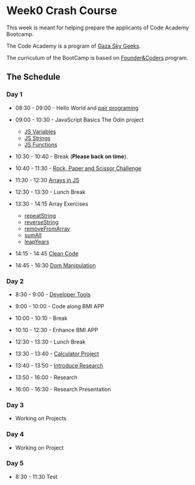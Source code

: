 # Week0 Crash Course

This week is meant for helping prepare the applicants of Code Academy Bootcamp.

The Code Academy is a program of [Gaza Sky Geeks](www.gazaskygeeks.com).

The curriculum of the BootCamp is based on
[Founder&Coders](wwww.foundersandcoders.com) program.

## The Schedule

### Day 1

* 08:30 - 09:00 - Hello World and
  [pair programing](https://github.com/foundersandcoders/master-reference/blob/master/coursebook/week-1/pair-programming.md)

* 09:00 - 10:30 - JavaScript Basics The Odin project
  - [JS Variables](https://github.com/TheOdinProject/javascript_curriculum/blob/master/JS101/fundamentals/fundamentals-1.md)
  - [JS Strings](https://github.com/TheOdinProject/javascript_curriculum/blob/master/JS101/fundamentals/fundamentals-2.md)
  - [JS Functions](https://github.com/TheOdinProject/javascript_curriculum/blob/master/JS101/fundamentals/fundamentals-3.md)

* 10:30 - 10:40 - Break (**Please back on time**).

* 10:40 - 11:30 - [Rock, Paper and Scissor Challenge](./rock-paper-scissor.md)

- 11:30 - 12:30 [Arrays in JS](https://github.com/TheOdinProject/javascript_curriculum/blob/master/JS101/fundamentals/fundamentals-4.md)

- 12:30 - 13:30 - Lunch Break


- 13:30 - 14:15 Array Exercises
  - [repeatString](https://github.com/TheOdinProject/javascript-exercises/tree/master/repeatString)
  - [reverseString](https://github.com/TheOdinProject/javascript-exercises/tree/master/reverseString)
  - [removeFromArray](https://github.com/TheOdinProject/javascript-exercises/tree/master/removeFromArray)
  - [sumAll](https://github.com/TheOdinProject/javascript-exercises/tree/master/sumAll)
  - [leapYears](https://github.com/TheOdinProject/javascript-exercises/tree/master/leapYears)


- 14:15 - 14:45 [Clean Code](https://github.com/TheOdinProject/curriculum/blob/master/web_development_101/javascript_basics/clean_code.md)

- 14:45 - 16:30 [Dom Manipulation](https://github.com/TheOdinProject/javascript_curriculum/blob/master/JS101/DOM-manipulation.md)



### Day 2
* 8:30 - 9:00 - [Developer Tools](https://github.com/TheOdinProject/curriculum/blob/master/web_development_101/javascript_basics/developer_tools_2.md)

* 9:00 - 10:00 - Code along BMI APP

* 10:00 - 10:10 - Break

* 10:10 - 12:30 - Enhance BMI APP

* 12:30 - 13:30 - Lunch Break

- 13:30 - 13:40 - [Calculator Project](./projects.md)

- 13:40 - 13:50 - [Introduce Research](./research.md)

- 13:50 - 16:00 - Research

- 16:00 - 16:30 - Research Presentation

### Day 3

- Working on Projects

### Day 4

- Working on Project

### Day 5

- 8:30 - 11:30 Test
